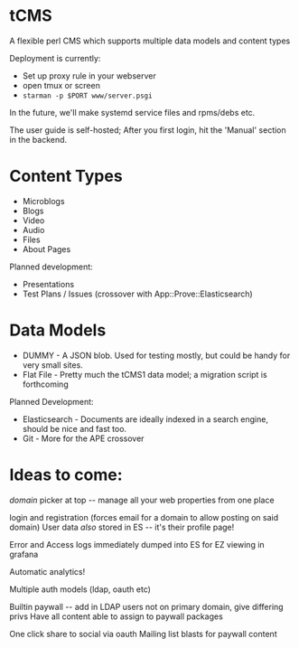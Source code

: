 tCMS
=====

A flexible perl CMS which supports multiple data models and content types

Deployment is currently:
* Set up proxy rule in your webserver
* open tmux or screen
* `starman -p $PORT www/server.psgi`

In the future, we'll make systemd service files and rpms/debs etc.

The user guide is self-hosted; After you first login, hit the 'Manual' section in the backend.

Content Types
=============
* Microblogs
* Blogs
* Video
* Audio
* Files
* About Pages

Planned development:
* Presentations
* Test Plans / Issues (crossover with App::Prove::Elasticsearch)

Data Models
===========
* DUMMY - A JSON blob.  Used for testing mostly, but could be handy for very small sites.
* Flat File - Pretty much the tCMS1 data model; a migration script is forthcoming

Planned Development:
* Elasticsearch - Documents are ideally indexed in a search engine, should be nice and fast too.
* Git - More for the APE crossover

Ideas to come:
=============

*domain* picker at top -- manage all your web properties from one place

login and registration (forces email for a domain to allow posting on said domain)
User data *also* stored in ES -- it's their profile page!

Error and Access logs immediately dumped into ES for EZ viewing in grafana

Automatic analytics!

Multiple auth models (ldap, oauth etc)

Builtin paywall -- add in LDAP users not on primary domain, give differing privs
Have all content able to assign to paywall packages

One click share to social via oauth
Mailing list blasts for paywall content
